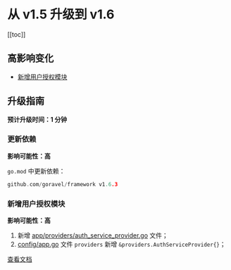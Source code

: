 # 从 v1.5 升级到 v1.6

[[toc]]

## 高影响变化

- [新增用户授权模块](#新增用户授权模块)

## 升级指南

**预计升级时间：1 分钟**

### 更新依赖

**影响可能性：高**

`go.mod` 中更新依赖：

```go
github.com/goravel/framework v1.6.3
```

### 新增用户授权模块

**影响可能性：高**

1. 新增 [app/providers/auth_service_provider.go](https://github.com/goravel/goravel/blob/v1.6.0/app/providers/auth_service_provider.go) 文件；
2. [config/app.go](https://github.com/goravel/goravel/blob/v1.6.0/config/app.go) 文件 `providers` 新增 `&providers.AuthServiceProvider{}`；

[查看文档](../security/authorization.md)
